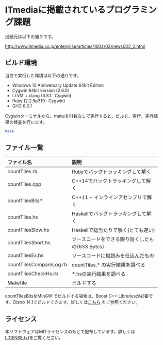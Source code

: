 # ITmediaに掲載されているプログラミング課題

出題元は以下の通りです。

http://www.itmedia.co.jp/enterprise/articles/1004/03/news002_2.html

## ビルド環境

当方で実行した環境は以下の通りです。

* Windows 10 Anniversary Update 64bit Edition
* Cygwin 64bit version (2.6.0)
* LLVM + clang (3.8.1 : Cygwin)
* Ruby (2.2.5p319 : Cygwin)
* GHC 8.0.1

Cygwinターミナルから、makeを引数なしで実行すると、ビルド、実行、実行結果の検査を行います。

```bash
make
```

## ファイル一覧

|ファイル名|説明|
|:------|:------|
|countTiles.rb|Rubyでバックトラッキングして解く|
|countTiles.cpp|C++14でバックトラッキングして解く|
|countTilesBits*|C++11 + インラインアセンブリで解く|
|countTiles.hs|Haskellでバックトラッキングして解く|
|countTilesSlow.hs|Haskellで総当たりで解く(とても遅い)|
|countTilesShort.hs|ソースコードをできる限り短くしたもの(633 Bytes)|
|countTilesEx.hs|ソースコードに縦読みを仕込んだもの|
|countTilesCompareLog.rb|countTiles.* の実行結果を調べる|
|countTilesCheckHs.rb|*.hsの実行結果を調べる|
|Makefile|ビルドする|

countTilesBitsをMinGW でビルドする場合は、Boost C++ Librariesが必要です。Distro 14.1でビルドできます。詳しくは[こちら](countTiles.md) をご参照ください。

## ライセンス

本ソフトウェアはMITライセンスのもとで配布しています。詳しくは[LICENSE.txt](LICENSE.txt)をご覧ください。
